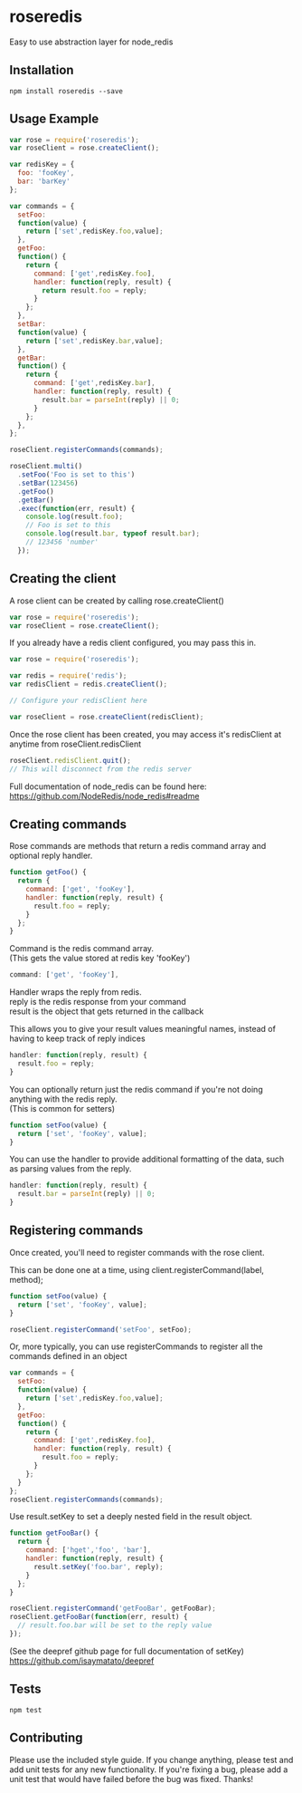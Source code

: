roseredis
=========

Easy to use abstraction layer for node_redis

## Installation
  ```
  npm install roseredis --save
  ```

## Usage Example

  ```javascript
  var rose = require('roseredis');
  var roseClient = rose.createClient();

  var redisKey = {
    foo: 'fooKey',
    bar: 'barKey'
  };

  var commands = {
    setFoo:
    function(value) {
      return ['set',redisKey.foo,value];
    },
    getFoo:
    function() {
      return {
        command: ['get',redisKey.foo],
        handler: function(reply, result) {
          return result.foo = reply;
        }
      };
    },
    setBar:
    function(value) {
      return ['set',redisKey.bar,value];
    },
    getBar:
    function() {
      return {
        command: ['get',redisKey.bar],
        handler: function(reply, result) {
          result.bar = parseInt(reply) || 0;
        }
      };
    },
  };

  roseClient.registerCommands(commands);

  roseClient.multi()
    .setFoo('Foo is set to this')
    .setBar(123456)
    .getFoo()
    .getBar()
    .exec(function(err, result) {
      console.log(result.foo);
      // Foo is set to this
      console.log(result.bar, typeof result.bar);
      // 123456 'number'
    });

  ```
## Creating the client

A rose client can be created by calling rose.createClient()
```javascript
var rose = require('roseredis');
var roseClient = rose.createClient();
```

If you already have a redis client configured, you may pass this in.
```javascript
var rose = require('roseredis');

var redis = require('redis');
var redisClient = redis.createClient();

// Configure your redisClient here

var roseClient = rose.createClient(redisClient);
```

Once the rose client has been created, you may access it's redisClient at anytime from roseClient.redisClient
```javascript
roseClient.redisClient.quit();
// This will disconnect from the redis server

```

Full documentation of node_redis can be found here:  
https://github.com/NodeRedis/node_redis#readme

## Creating commands

Rose commands are methods that return a redis command array and optional reply handler.

```javascript
function getFoo() {
  return {
    command: ['get', 'fooKey'],
    handler: function(reply, result) {
      result.foo = reply;
    }
  };
}
```
Command is the redis command array.  
(This gets the value stored at redis key 'fooKey')
```javascript
command: ['get', 'fooKey'],
```
Handler wraps the reply from redis.  
reply is the redis response from your command  
result is the object that gets returned in the callback  
  
This allows you to give your result values meaningful names, instead of having to keep track of reply indices
```javascript
handler: function(reply, result) {
  result.foo = reply;
}
```

You can optionally return just the redis command if you're not doing anything with the redis reply.  
(This is common for setters)
```javascript
function setFoo(value) {
  return ['set', 'fooKey', value];
}
```

You can use the handler to provide additional formatting of the data, such as parsing values from the reply.
```javascript
handler: function(reply, result) {
  result.bar = parseInt(reply) || 0;
}
```


## Registering commands
Once created, you'll need to register commands with the rose client.  
  
This can be done one at a time, using client.registerCommand(label, method);  
```javascript
function setFoo(value) {
  return ['set', 'fooKey', value];
}

roseClient.registerCommand('setFoo', setFoo);
```

Or, more typically, you can use registerCommands to register all the commands defined in an object
```javascript
var commands = {
  setFoo:
  function(value) {
    return ['set',redisKey.foo,value];
  },
  getFoo:
  function() {
    return {
      command: ['get',redisKey.foo],
      handler: function(reply, result) {
        result.foo = reply;
      }
    };
  }
};
roseClient.registerCommands(commands);
```

Use result.setKey to set a deeply nested field in the result object.
```javascript
function getFooBar() {
  return {
    command: ['hget','foo', 'bar'],
    handler: function(reply, result) {
      result.setKey('foo.bar', reply);
    }
  };
}

roseClient.registerCommand('getFooBar', getFooBar);
roseClient.getFooBar(function(err, result) {
  // result.foo.bar will be set to the reply value
});
```
(See the deepref github page for full documentation of setKey)  
https://github.com/isaymatato/deepref  

## Tests
  ```
  npm test
  ```

## Contributing

Please use the included style guide.  If you change anything, please test
and add unit tests for any new functionality.  If you're fixing a bug, please
add a unit test that would have failed before the bug was fixed.  Thanks!